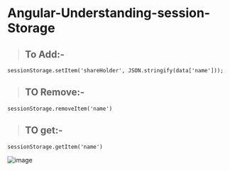 # Angular-Understanding-session-Storage

> ## To Add:-

```
sessionStorage.setItem('shareHolder', JSON.stringify(data['name']));
```

> ## TO Remove:-

```
sessionStorage.removeItem('name')
```

> ## TO get:-

```
sessionStorage.getItem('name')
```
 

![image](https://user-images.githubusercontent.com/71255183/196031949-e591b897-b307-4cc4-be36-efe4fffc1f71.png)
